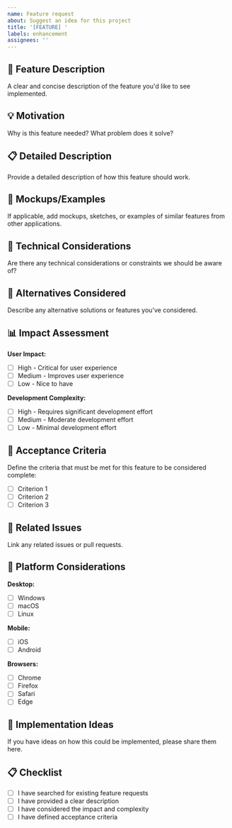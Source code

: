 ```yaml
---
name: Feature request
about: Suggest an idea for this project
title: '[FEATURE] '
labels: enhancement
assignees: ''
---
```


## 🚀 Feature Description
A clear and concise description of the feature you'd like to see implemented.

## 💡 Motivation
Why is this feature needed? What problem does it solve?

## 📋 Detailed Description
Provide a detailed description of how this feature should work.

## 🎨 Mockups/Examples
If applicable, add mockups, sketches, or examples of similar features from other applications.

## 🔧 Technical Considerations
Are there any technical considerations or constraints we should be aware of?

## 🌟 Alternatives Considered
Describe any alternative solutions or features you've considered.

## 📊 Impact Assessment
**User Impact:**
- [ ] High - Critical for user experience
- [ ] Medium - Improves user experience
- [ ] Low - Nice to have

**Development Complexity:**
- [ ] High - Requires significant development effort
- [ ] Medium - Moderate development effort
- [ ] Low - Minimal development effort

## 🎯 Acceptance Criteria
Define the criteria that must be met for this feature to be considered complete:
- [ ] Criterion 1
- [ ] Criterion 2
- [ ] Criterion 3

## 🔗 Related Issues
Link any related issues or pull requests.

## 📱 Platform Considerations
**Desktop:**
- [ ] Windows
- [ ] macOS
- [ ] Linux

**Mobile:**
- [ ] iOS
- [ ] Android

**Browsers:**
- [ ] Chrome
- [ ] Firefox
- [ ] Safari
- [ ] Edge

## 🚀 Implementation Ideas
If you have ideas on how this could be implemented, please share them here.

## 📋 Checklist
- [ ] I have searched for existing feature requests
- [ ] I have provided a clear description
- [ ] I have considered the impact and complexity
- [ ] I have defined acceptance criteria 